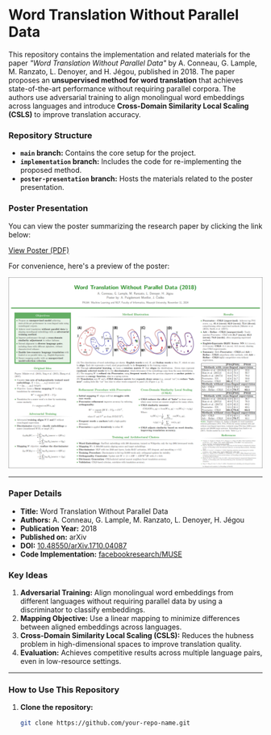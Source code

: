 # **Word Translation Without Parallel Data**

This repository contains the implementation and related materials for the paper *"Word Translation Without Parallel Data"* by A. Conneau, G. Lample, M. Ranzato, L. Denoyer, and H. Jégou, published in 2018. The paper proposes an **unsupervised method for word translation** that achieves state-of-the-art performance without requiring parallel corpora. The authors use adversarial training to align monolingual word embeddings across languages and introduce **Cross-Domain Similarity Local Scaling (CSLS)** to improve translation accuracy.

### **Repository Structure**
- **`main` branch:** Contains the core setup for the project.
- **`implementation` branch:** Includes the code for re-implementing the proposed method.
- **`poster-presentation` branch:** Hosts the materials related to the poster presentation.

### **Poster Presentation**
You can view the poster summarizing the research paper by clicking the link below:

[View Poster (PDF)](poster-presentation/poster_no_intro.pdf)

For convenience, here's a preview of the poster:

![Poster Preview](./poster_preview.png)

---

### **Paper Details**
- **Title:** Word Translation Without Parallel Data  
- **Authors:** A. Conneau, G. Lample, M. Ranzato, L. Denoyer, H. Jégou  
- **Publication Year:** 2018  
- **Published on:** arXiv  
- **DOI:** [10.48550/arXiv.1710.04087](https://doi.org/10.48550/arXiv.1710.04087)  
- **Code Implementation:** [facebookresearch/MUSE](https://github.com/facebookresearch/MUSE)  

### **Key Ideas**
1. **Adversarial Training:** Align monolingual word embeddings from different languages without requiring parallel data by using a discriminator to classify embeddings.
2. **Mapping Objective:** Use a linear mapping to minimize differences between aligned embeddings across languages.
3. **Cross-Domain Similarity Local Scaling (CSLS):** Reduces the hubness problem in high-dimensional spaces to improve translation quality.
4. **Evaluation:** Achieves competitive results across multiple language pairs, even in low-resource settings.

---

### **How to Use This Repository**
1. **Clone the repository:**
   ```bash
   git clone https://github.com/your-repo-name.git
